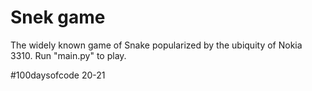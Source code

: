 # Snek game
The widely known game of Snake popularized by the ubiquity of Nokia 3310.
Run "main.py" to play.

#100daysofcode 20-21
